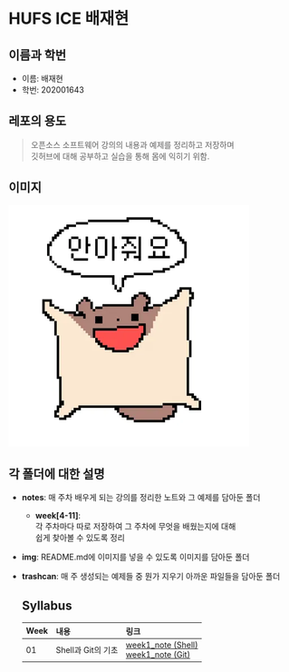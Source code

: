 # HUFS ICE 배재현

## 이름과 학번
- 이름: 배재현
- 학번: 202001643

## 레포의 용도
> 오픈소스 소프트웨어 강의의 내용과 예제를 정리하고 저장하며 <br>
> 깃허브에 대해 공부하고 실습을 통해 몸에 익히기 위함.

## 이미지
![Hug_Me](./img/HugMe.png)

## 각 폴더에 대한 설명
- **notes**: 매 주차 배우게 되는 강의를 정리한 노트와  그 예제를 담아둔 폴더
  - **week[4-11]**: <br>각 주차마다 따로 저장하여 그 주차에 무엇을 배웠는지에 대해<br>
  쉽게 찾아볼 수 있도록 정리
- **img**: README.md에 이미지를 넣을 수 있도록 이미지를 담아둔 폴더
- **trashcan**: 매 주 생성되는 예제들 중 뭔가 지우기 아까운 파일들을 담아둔 폴더

  ## Syllabus
  |Week|내용|링크|
  |:---|:---|:---|
  |01|Shell과 Git의 기초|[week1_note (Shell)](./notes/week1/week1_note_Shell.txt) <br> [week1_note (Git)](./notes/week1/week1_note_Git.txt)|
  
